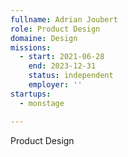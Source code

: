 ```yaml
---
fullname: Adrian Joubert
role: Product Design
domaine: Design
missions:
  - start: 2021-06-28
    end: 2023-12-31
    status: independent
    employer: ''
startups:
  - monstage

---
```

Product Design
